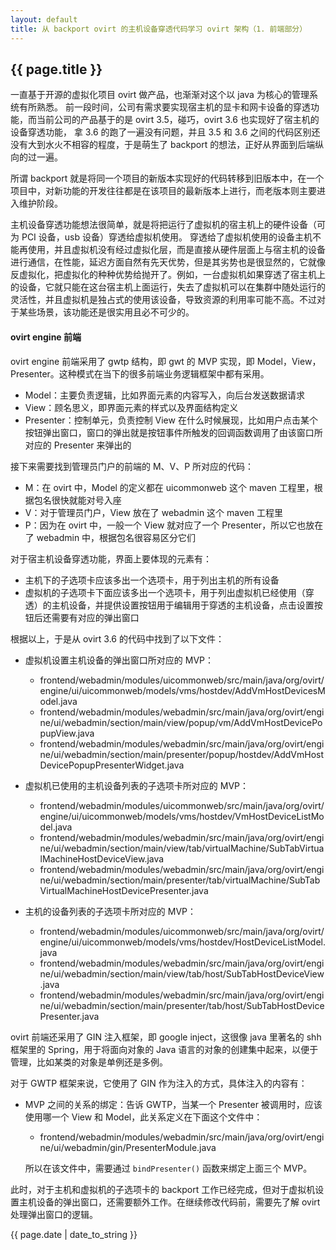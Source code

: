 ```yaml
---
layout: default
title: 从 backport ovirt 的主机设备穿透代码学习 ovirt 架构（1. 前端部分）
---
```


## {{ page.title }}

一直基于开源的虚拟化项目 ovirt 做产品，也渐渐对这个以 java 为核心的管理系统有所熟悉。
前一段时间，公司有需求要实现宿主机的显卡和网卡设备的穿透功能，而当前公司的产品基于的是 ovirt 3.5，碰巧，ovirt 3.6 也实现好了宿主机的设备穿透功能，
拿 3.6 的跑了一遍没有问题，并且 3.5 和 3.6 之间的代码区别还没有大到水火不相容的程度，于是萌生了 backport 的想法，正好从界面到后端纵向的过一遍。

所谓 backport 就是将同一个项目的新版本实现好的代码转移到旧版本中，在一个项目中，对新功能的开发往往都是在该项目的最新版本上进行，而老版本则主要进入维护阶段。

主机设备穿透功能想法很简单，就是将把运行了虚拟机的宿主机上的硬件设备（可为 PCI 设备，usb 设备）穿透给虚拟机使用。
穿透给了虚拟机使用的设备主机不能再使用，并且虚拟机没有经过虚拟化层，而是直接从硬件层面上与宿主机的设备进行通信，在性能，延迟方面自然有先天优势，但是其劣势也是很显然的，它就像反虚拟化，把虚拟化的种种优势给抛开了。例如，一台虚拟机如果穿透了宿主机上的设备，它就只能在这台宿主机上面运行，失去了虚拟机可以在集群中随处运行的灵活性，并且虚拟机是独占式的使用该设备，导致资源的利用率可能不高。不过对于某些场景，该功能还是很实用且必不可少的。

#### ovirt engine 前端

ovirt engine 前端采用了 gwtp 结构，即 gwt 的 MVP 实现，即 Model，View，Presenter。这种模式在当下的很多前端业务逻辑框架中都有采用。

* Model：主要负责逻辑，比如界面元素的内容写入，向后台发送数据请求
* View：顾名思义，即界面元素的样式以及界面结构定义
* Presenter：控制单元，负责控制 View 在什么时候展现，比如用户点击某个按钮弹出窗口，窗口的弹出就是按钮事件所触发的回调函数调用了由该窗口所对应的 Presenter 来弹出的

接下来需要找到管理员门户的前端的 M、V、P 所对应的代码：

* M：在 ovirt 中，Model 的定义都在 uicommonweb 这个 maven 工程里，根据包名很快就能对号入座
* V：对于管理员门户，View 放在了 webadmin 这个 maven 工程里
* P：因为在 ovirt 中，一般一个 View 就对应了一个 Presenter，所以它也放在了 webadmin 中，根据包名很容易区分它们

对于宿主机设备穿透功能，界面上要体现的元素有：

* 主机下的子选项卡应该多出一个选项卡，用于列出主机的所有设备
* 虚拟机的子选项卡下面应该多出一个选项卡，用于列出虚拟机已经使用（穿透）的主机设备，并提供设置按钮用于编辑用于穿透的主机设备，点击设置按钮后还需要有对应的弹出窗口

根据以上，于是从 ovirt 3.6 的代码中找到了以下文件：

* 虚拟机设置主机设备的弹出窗口所对应的 MVP：

  * frontend/webadmin/modules/uicommonweb/src/main/java/org/ovirt/engine/ui/uicommonweb/models/vms/hostdev/AddVmHostDevicesModel.java
  * frontend/webadmin/modules/webadmin/src/main/java/org/ovirt/engine/ui/webadmin/section/main/view/popup/vm/AddVmHostDevicePopupView.java
  * frontend/webadmin/modules/webadmin/src/main/java/org/ovirt/engine/ui/webadmin/section/main/presenter/popup/hostdev/AddVmHostDevicePopupPresenterWidget.java

* 虚拟机已使用的主机设备列表的子选项卡所对应的 MVP：

  * frontend/webadmin/modules/uicommonweb/src/main/java/org/ovirt/engine/ui/uicommonweb/models/vms/hostdev/VmHostDeviceListModel.java
  * frontend/webadmin/modules/webadmin/src/main/java/org/ovirt/engine/ui/webadmin/section/main/view/tab/virtualMachine/SubTabVirtualMachineHostDeviceView.java
  * frontend/webadmin/modules/webadmin/src/main/java/org/ovirt/engine/ui/webadmin/section/main/presenter/tab/virtualMachine/SubTabVirtualMachineHostDevicePresenter.java

* 主机的设备列表的子选项卡所对应的 MVP：

  * frontend/webadmin/modules/uicommonweb/src/main/java/org/ovirt/engine/ui/uicommonweb/models/vms/hostdev/HostDeviceListModel.java
  * frontend/webadmin/modules/webadmin/src/main/java/org/ovirt/engine/ui/webadmin/section/main/view/tab/host/SubTabHostDeviceView.java
  * frontend/webadmin/modules/webadmin/src/main/java/org/ovirt/engine/ui/webadmin/section/main/presenter/tab/host/SubTabHostDevicePresenter.java

ovirt 前端还采用了 GIN 注入框架，即 google inject，这很像 java 里著名的 shh 框架里的 Spring，用于将面向对象的 Java 语言的对象的创建集中起来，以便于管理，比如某类的对象是单例还是多例。

对于 GWTP 框架来说，它使用了 GIN 作为注入的方式，具体注入的内容有：

* MVP 之间的关系的绑定：告诉 GWTP，当某一个 Presenter 被调用时，应该使用哪一个 View 和 Model，此关系定义在下面这个文件中：

  * frontend/webadmin/modules/webadmin/src/main/java/org/ovirt/engine/ui/webadmin/gin/PresenterModule.java

  所以在该文件中，需要通过 ```bindPresenter()``` 函数来绑定上面三个 MVP。

此时，对于主机和虚拟机的子选项卡的 backport 工作已经完成，但对于虚拟机设置主机设备的弹出窗口，还需要额外工作。在继续修改代码前，需要先了解 ovirt 处理弹出窗口的逻辑。

{{ page.date | date_to_string }}
